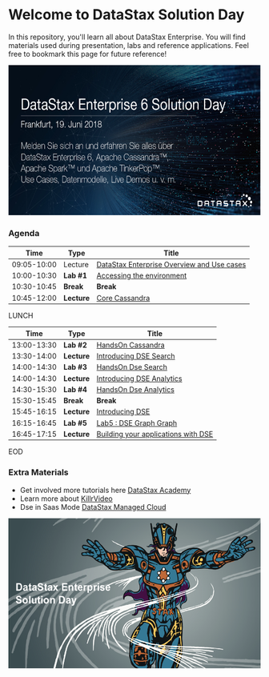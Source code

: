 Welcome to DataStax Solution Day
========================================

In this repository, you'll learn all about DataStax Enterprise. You will find materials used during presentation, labs and reference applications. Feel free to bookmark this page for future reference!

<img src="./img/Frankfurt_2018.jpg" height="300" />

### Agenda

| Time  | Type  | Title
|---|---|---|
| 09:05-10:00  | Lecture | [DataStax Enterprise Overview and Use cases](https://1fichier.com/?4ujmnxzscf)  |
| 10:00-10:30  | **Lab #1** | [Accessing the environment](./02_Labs/01_Accessing_the_Cluster.md)  |
| 10:30-10:45  | **Break** | **Break**  |
| 10:45-12:00  | **Lecture** | [Core Cassandra](https://1fichier.com/?zcao9gv0r7)  |

LUNCH

| Time  | Type  | Title
|---|---|---|
| 13:00-13:30  | **Lab #2**  | [HandsOn Cassandra](./02_Labs/02_Dse_Cassandra.md)  |
| 13:30-14:00  | **Lecture** | [Introducing DSE Search](https://1fichier.com/?rcy5s1yrmi) |
| 14:00-14:30  | **Lab #3**  | [HandsOn Dse Search](./02_Labs/03_Dse_Search.md) |
| 14:00-14:30  | **Lecture** | [Introducing DSE Analytics](https://1fichier.com/?k2o1w9h948) |
| 14:30-15:30  | **Lab #4**  | [HandsOn Dse Analytics](./02_Labs/04_Dse_Analytics.md) |
| 15:30-15:45  | **Break**   | **Break** 
| 15:45-16:15  | **Lecture** | [Introducing DSE](http://killrvideo.github.io) |
| 16:15-16:45  | **Lab #5**  | [Lab5 : DSE Graph Graph](https://1fichier.com/?f7uvncfp6c)  |
| 16:45-17:15  | **Lecture** | [Building your applications with DSE](http://killrvideo.github.io) |

EOD

### Extra Materials

* Get involved more tutorials here [DataStax Academy](https://academy.datastax.com/)
* Learn more about [KillrVideo](https://github.com/killrvideo)
* Dse in Saas Mode [DataStax Managed Cloud](./03_Materials/DataStax_Managed_Cloud.pdf)

<img src="./img/banner.png" height="300" />

